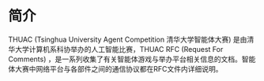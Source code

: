 # 简介

THUAC (Tsinghua University Agent Competition 清华大学智能体大赛) 是由清华大学计算机系科协举办的人工智能比赛，THUAC RFC (Request For Comments) ，是一系列收集了有关智能体游戏与举办平台相关信息的文档。智能体大赛中网络平台与各部件之间的通信协议都在RFC文件内详细说明。